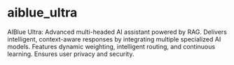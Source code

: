 # aiblue_ultra
AIBlue Ultra: Advanced multi-headed AI assistant powered by RAG. Delivers intelligent, context-aware responses by integrating multiple specialized AI models. Features dynamic weighting, intelligent routing, and continuous learning. Ensures user privacy and security.

